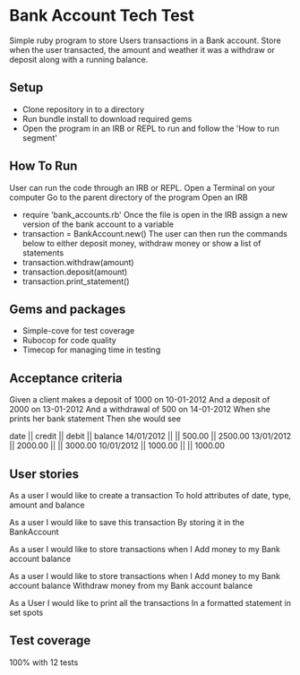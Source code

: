 # Bank Account Tech Test

Simple ruby program to store Users transactions in a Bank account. Store when the user transacted, the amount and weather it was a withdraw or deposit along with a running balance. 


## Setup 
- Clone repository in to a directory 
- Run bundle install to download required gems
- Open the program in an IRB or REPL to run and follow the 'How to run segment'

## How To Run
User can run the code through an IRB or REPL.
Open a Terminal on your computer
Go to the parent directory of the program
Open an IRB
- require 'bank_accounts.rb'
Once the file is open in the IRB assign a new version of the bank account to a variable
- transaction = BankAccount.new()
The user can then run the commands below to either deposit money, withdraw money or show a list of statements
- transaction.withdraw(amount)
- transaction.deposit(amount)
- transaction.print_statement()


## Gems and packages
- Simple-cove for test coverage 
- Rubocop for code quality
- Timecop for managing time in testing


## Acceptance criteria
Given a client makes a deposit of 1000 on 10-01-2012
And a deposit of 2000 on 13-01-2012
And a withdrawal of 500 on 14-01-2012
When she prints her bank statement
Then she would see

date || credit || debit || balance
14/01/2012 || || 500.00 || 2500.00
13/01/2012 || 2000.00 || || 3000.00
10/01/2012 || 1000.00 || || 1000.00



## User stories 

As a user
I would like to create a transaction 
To hold attributes of date, type, amount and balance 

As a user
I would like to save this transaction 
By storing it in the BankAccount

As a user 
I would like to store transactions when I
Add money to my Bank account balance

As a user 
I would like to store transactions when I
Add money to my Bank account balance
Withdraw money from my Bank account balance

As a User 
I would like to print all the transactions
In a formatted statement in set spots 


## Test coverage
100% with 12 tests





